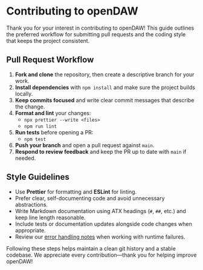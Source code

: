 # Contributing to openDAW

Thank you for your interest in contributing to openDAW! This guide outlines the preferred workflow for submitting pull requests and the coding style that keeps the project consistent.

## Pull Request Workflow

1. **Fork and clone** the repository, then create a descriptive branch for your work.
2. **Install dependencies** with `npm install` and make sure the project builds locally.
3. **Keep commits focused** and write clear commit messages that describe the change.
4. **Format and lint** your changes:
   - `npx prettier --write <files>`
   - `npm run lint`
5. **Run tests** before opening a PR:
   - `npm test`
6. **Push your branch** and open a pull request against `main`.
7. **Respond to review feedback** and keep the PR up to date with `main` if needed.

## Style Guidelines

- Use **Prettier** for formatting and **ESLint** for linting.
- Prefer clear, self-documenting code and avoid unnecessary abstractions.
- Write Markdown documentation using ATX headings (`#`, `##`, etc.) and keep line length reasonable.
- Include tests or documentation updates alongside code changes when appropriate.
- Review our [error handling notes](packages/docs/docs-dev/error-handling.md) when working with runtime failures.

Following these steps helps maintain a clean git history and a stable codebase. We appreciate every contribution—thank you for helping improve openDAW!
